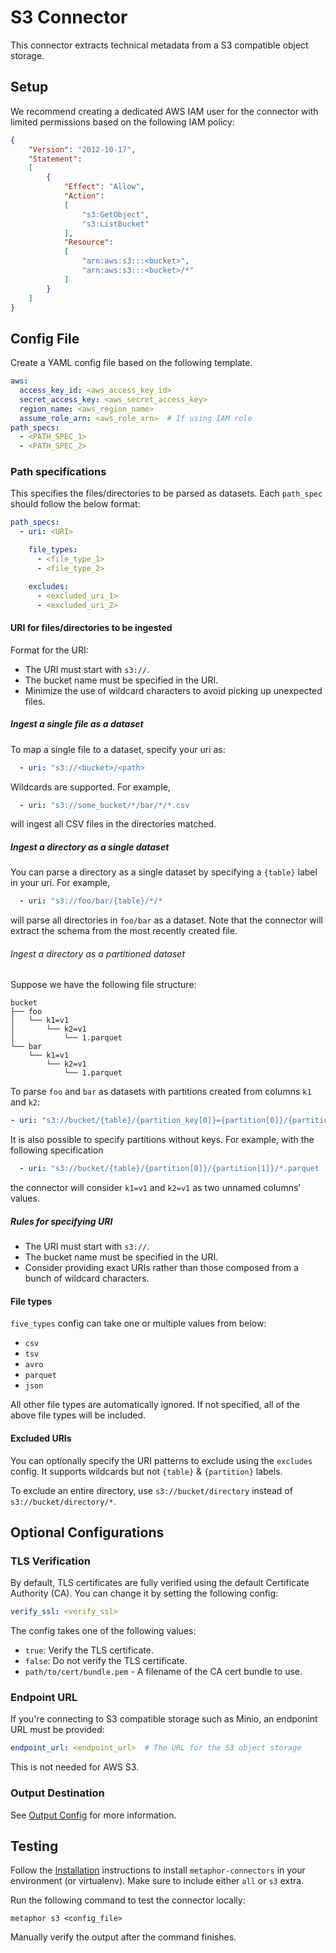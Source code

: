 # S3 Connector

This connector extracts technical metadata from a S3 compatible object storage.

## Setup

We recommend creating a dedicated AWS IAM user for the connector with limited permissions based on the following IAM policy:

```json
{
    "Version": "2012-10-17",
    "Statement":
    [
        {
            "Effect": "Allow",
            "Action":
            [
                "s3:GetObject",
                "s3:ListBucket"
            ],
            "Resource":
            [
                "arn:aws:s3:::<bucket>",
                "arn:aws:s3:::<bucket>/*"
            ]
        }
    ]
}
```

## Config File

Create a YAML config file based on the following template.

```yaml
aws:
  access_key_id: <aws_access_key_id>
  secret_access_key: <aws_secret_access_key>
  region_name: <aws_region_name>
  assume_role_arn: <aws_role_arn>  # If using IAM role
path_specs:
  - <PATH_SPEC_1>
  - <PATH_SPEC_2>
```

### Path specifications

This specifies the files/directories to be parsed as datasets. Each `path_spec` should follow the below format:

```yaml
path_specs:
  - uri: <URI>

    file_types:
      - <file_type_1>
      - <file_type_2>

    excludes:
      - <excluded_uri_1>
      - <excluded_uri_2>
```

#### URI for files/directories to be ingested

Format for the URI:

- The URI must start with `s3://`.
- The bucket name must be specified in the URI.
- Minimize the use of wildcard characters to avoid picking up unexpected files.

##### Ingest a single file as a dataset

To map a single file to a dataset, specify your uri as:

```yaml
  - uri: "s3://<bucket>/<path>
```

Wildcards are supported. For example,

```yaml
  - uri: "s3://some_bucket/*/bar/*/*.csv
```

will ingest all CSV files in the directories matched.

##### Ingest a directory as a single dataset

You can parse a directory as a single dataset by specifying a `{table}` label in your uri. For example,

```yaml
  - uri: "s3://foo/bar/{table}/*/*
```

will parse all directories in `foo/bar` as a dataset. Note that the connector will extract the schema from the most recently created file.

###### Ingest a directory as a partitioned dataset

Suppose we have the following file structure:

```
bucket
├── foo
│   └── k1=v1
│       └── k2=v1
│           └── 1.parquet
└── bar
    └── k1=v1
        └── k2=v1
            └── 1.parquet
```

To parse `foo` and `bar` as datasets with partitions created from columns `k1` and `k2`:

```yaml
- uri: "s3://bucket/{table}/{partition_key[0]}={partition[0]}/{partition_key[1]}={partition[1]}/*.parquet
```

It is also possible to specify partitions without keys. For example, with the following specification

```yaml
  - uri: "s3://bucket/{table}/{partition[0]}/{partition[1]}/*.parquet
```

the connector will consider `k1=v1` and `k2=v1` as two unnamed columns' values.

##### Rules for specifying URI

- The URI must start with `s3://`.
- The bucket name must be specified in the URI.
- Consider providing exact URIs rather than those composed from a bunch of wildcard characters.

#### File types

`five_types` config can take one or multiple values from below:

- `csv`
- `tsv`
- `avro`
- `parquet`
- `json`

All other file types are automatically ignored. If not specified, all of the above file types will be included.

#### Excluded URIs

You can optionally specify the URI patterns to exclude using the `excludes` config. It supports wildcards but not `{table}` & `{partition}` labels.

To exclude an entire directory, use `s3://bucket/directory` instead of `s3://bucket/directory/*`.

## Optional Configurations

### TLS Verification

By default, TLS certificates are fully verified using the default Certificate Authority (CA). You can change it by setting the following config:

```yaml
verify_ssl: <verify_ssl> 
```

The config takes one of the following values:
- `true`: Verify the TLS certificate.
- `false`: Do not verify the TLS certificate.
- `path/to/cert/bundle.pem` - A filename of the CA cert bundle to use.

### Endpoint URL

If you're connecting to S3 compatible storage such as Minio, an endponint URL must be provided:

```yaml
endpoint_url: <endpoint_url>  # The URL for the S3 object storage
```

This is not needed for AWS S3.

### Output Destination

See [Output Config](../common/docs/output.md) for more information.

## Testing

Follow the [Installation](../../README.md) instructions to install `metaphor-connectors` in your environment (or virtualenv). Make sure to include either `all` or `s3` extra.

Run the following command to test the connector locally:

```shell
metaphor s3 <config_file>
```

Manually verify the output after the command finishes.
